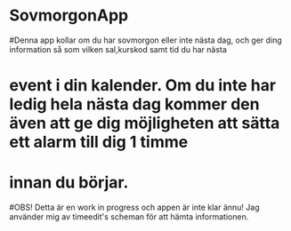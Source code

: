 # SovmorgonApp
#Denna app kollar om du har sovmorgon eller inte nästa dag, och ger ding information så som vilken sal,kurskod samt tid du har nästa
# event i din kalender. Om du inte har ledig hela nästa dag kommer den även att ge dig möjligheten att sätta ett alarm till dig 1 timme 
# innan du börjar. 
#OBS! Detta är en work in progress och appen är inte klar ännu! Jag använder mig av timeedit's scheman för att hämta informationen.
